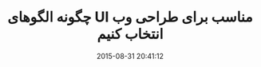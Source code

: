 ---
layout: post
title: "چگونه الگوهای UI مناسب برای طراحی وب انتخاب کنیم"
date: 2015-08-31 20:41:12
section: article
tags: design ui
link: "http://hive.ir/how-to-choose-the-right-ui-patterns-for-your-web-design/"
user: "نوید کاشانی"
user_link: "http://navid.kashani.ir/"
---